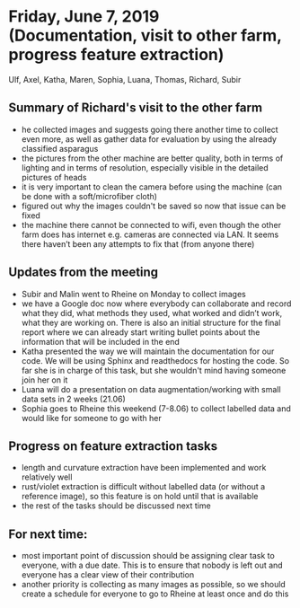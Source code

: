 # Friday, June 7, 2019 (Documentation, visit to other farm, progress feature extraction)

Ulf, Axel, Katha, Maren, Sophia, Luana, Thomas, Richard, Subir

## Summary of Richard's visit to the other farm 
- he collected images and suggests going there another time to collect even more, as well as gather data for evaluation by using the already classified asparagus
- the pictures from the other machine are better quality, both in terms of lighting and in terms of resolution, especially visible in the detailed pictures of heads
- it is very important to clean the camera before using the machine (can be done with a soft/microfiber cloth)
- figured out why the images couldn't be saved so now that issue can be fixed
- the machine there cannot be connected to wifi, even though the other farm does has internet e.g. cameras are connected via LAN. It seems there haven’t been any attempts to fix that (from anyone there)

## Updates from the meeting
- Subir and Malin went to Rheine on Monday to collect images
- we have a Google doc now where everybody can collaborate and record what they did, what methods they used, what worked and didn’t work, what they are working on. There is also an initial structure for the final report where we can already start writing bullet points about the information that will be included in the end
- Katha presented the way we will maintain the documentation for our code. We will be using Sphinx and readthedocs for hosting the code. So far she is in charge of this task, but she wouldn't mind having someone join her on it
- Luana will do a presentation on data augmentation/working with small data sets in 2 weeks (21.06)
- Sophia goes to Rheine this weekend (7-8.06) to collect labelled data and would like for someone to go with her

## Progress on feature extraction tasks
- length and curvature extraction have been implemented and work relatively well
- rust/violet extraction is difficult without labelled data (or without a reference image), so this feature is on hold until that is available
- the rest of the tasks should be discussed next time

## For next time:
- most important point of discussion should be assigning clear task to everyone, with a due date. This is to ensure that nobody is left out and everyone has a clear view of their contribution
- another priority is collecting as many images as possible, so we should create a schedule for everyone to go to Rheine at least once and do this